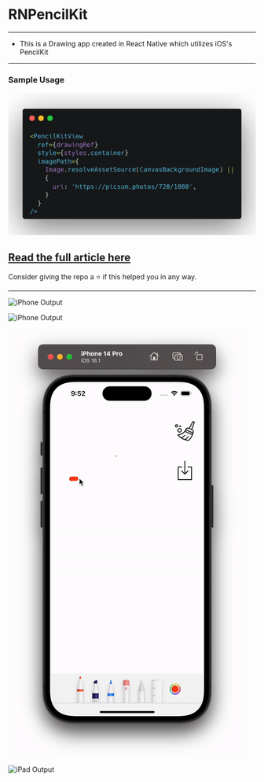 # RNPencilKit

---

- This is a Drawing app created in React Native which utilizes iOS's PencilKit

---

### Sample Usage

![Usage](https://github.com/hrupesh/RNPencilKit/blob/main/RNPencilKitUsage.png)

## [Read the full article here](https://blog.logrocket.com/build-react-native-drawing-app-pencilkit/)

Consider giving the repo a ⭐️ if this helped you in any way.

---

![iPhone Output](https://github.com/hrupesh/RNPencilKit/blob/main/rn-pencil-kit-scrolling-zoom.gif)

![iPhone Output](https://github.com/hrupesh/RNPencilKit/blob/main/rn-pencil-kit-draw-over-image.gif)

![iPhone Output](https://github.com/hrupesh/RNPencilKit/blob/main/IPhone-pencilkit-output.gif 'iPhone Output')

![iPad Output](https://github.com/hrupesh/RNPencilKit/blob/main/iPad-pencilkit-output.gif 'iPad Output')

